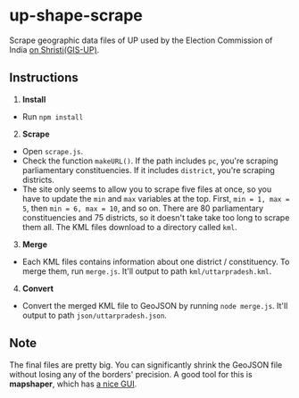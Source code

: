 # up-shape-scrape

Scrape geographic data files of UP used by the Election Commission of India [on Shristi(GIS-UP)](http://gis.up.nic.in/srishti/election2017/).

## Instructions
1. **Install**
  - Run `npm install`
2. **Scrape**
  - Open `scrape.js`.
  - Check the function `makeURL()`. If the path includes `pc`, you're scraping parliamentary constituencies. If it includes `district`, you're scraping districts.
  - The site only seems to allow you to scrape five files at once, so you have to update the `min` and `max` variables at the top. First, `min = 1, max = 5`, then `min = 6, max = 10`, and so on. There are 80 parliamentary constituencies and 75 districts, so it doesn't take take too long to scrape them all. The KML files download to a directory called `kml`.
3. **Merge**
  - Each KML files contains information about one district / constituency. To merge them, run `merge.js`. It'll output to path `kml/uttarpradesh.kml`.
4. **Convert**
  - Convert the merged KML file to GeoJSON by running `node merge.js`. It'll output to path `json/uttarpradesh.json`.

## Note
The final files are pretty big. You can significantly shrink the GeoJSON file without losing any of the borders' precision. A good tool for this is **mapshaper**, which has [a nice GUI](http://www.mapshaper.org/).

